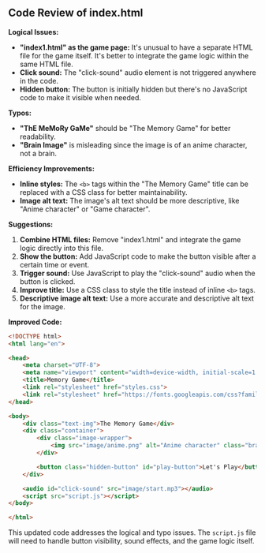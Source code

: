 ## Code Review of index.html

**Logical Issues:**

* **"index1.html" as the game page:**  It's unusual to have a separate HTML file for the game itself. It's better to integrate the game logic within the same HTML file. 
* **Click sound:** The "click-sound" audio element is not triggered anywhere in the code.
* **Hidden button:** The button is initially hidden but there's no JavaScript code to make it visible when needed.

**Typos:**

* **"ThE MeMoRy GaMe"** should be "The Memory Game" for better readability.
* **"Brain Image"** is misleading since the image is of an anime character, not a brain.

**Efficiency Improvements:**

* **Inline styles:**  The `<b>` tags within the "The Memory Game" title can be replaced with a CSS class for better maintainability.
* **Image alt text:** The image's alt text should be more descriptive, like "Anime character" or "Game character".

**Suggestions:**

1. **Combine HTML files:** Remove "index1.html" and integrate the game logic directly into this file.
2. **Show the button:** Add JavaScript code to make the button visible after a certain time or event.
3. **Trigger sound:** Use JavaScript to play the "click-sound" audio when the button is clicked.
4. **Improve title:**  Use a CSS class to style the title instead of inline `<b>` tags.
5. **Descriptive image alt text:** Use a more accurate and descriptive alt text for the image.

**Improved Code:**

```html
<!DOCTYPE html>
<html lang="en">

<head>
    <meta charset="UTF-8">
    <meta name="viewport" content="width=device-width, initial-scale=1.0">
    <title>Memory Game</title>
    <link rel="stylesheet" href="styles.css">
    <link rel="stylesheet" href="https://fonts.googleapis.com/css?family=Audiowide">
</head>

<body>
    <div class="text-img">The Memory Game</div>
    <div class="container">
        <div class="image-wrapper">
            <img src="image/anime.png" alt="Anime character" class="brain-image" id="brain-image">
        </div>

        <button class="hidden-button" id="play-button">Let's Play</button>
    </div>

    <audio id="click-sound" src="image/start.mp3"></audio>
    <script src="script.js"></script>
</body>

</html>
```

This updated code addresses the logical and typo issues. The `script.js` file will need to handle button visibility, sound effects, and the game logic itself. 
